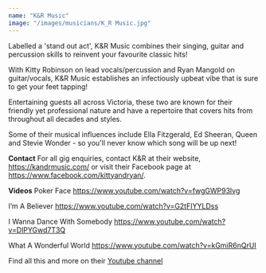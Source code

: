 ```yaml
---
name: "K&R Music"
image: "/images/musicians/K_R Music.jpg"
---
```


Labelled a 'stand out act', K&R Music combines their singing, guitar and percussion skills to reinvent your favourite classic hits!

With Kitty Robinson on lead vocals/percussion and Ryan Mangold on guitar/vocals, K&R Music establishes an infectiously upbeat vibe that is sure to get your feet tapping!

Entertaining guests all across Victoria, these two are known for their friendly yet professional nature and have a repertoire that covers hits from throughout all decades and styles.

Some of their musical influences include Ella Fitzgerald, Ed Sheeran, Queen and Stevie Wonder - so you'll never know which song will be up next!

**Contact**
For all gig enquiries, contact K&R at their website, <https://kandrmusic.com/> or visit their Facebook page at <https://www.facebook.com/kittyandryan/>.

**Videos**
Poker Face
<https://www.youtube.com/watch?v=fwgGWP93lvg>

I’m A Believer
<https://www.youtube.com/watch?v=G2tFIYYLDss>

I Wanna Dance With Somebody
<https://www.youtube.com/watch?v=DlPYGwd7T3Q>

What A Wonderful World
<https://www.youtube.com/watch?v=kGmiR6nQrUI>

Find all this and more on their [Youtube channel](https://www.youtube.com/channel/UCTvqk0K6TotqGyaW8ZT7Ffg)
